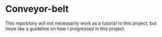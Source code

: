 # Conveyor-belt
This repository will not necessarily work as a tutorial to this project, but more like a guideline on how I progressed in this project.
